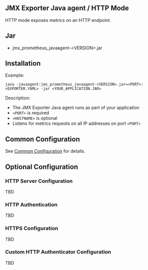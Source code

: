JMX Exporter Java agent / HTTP Mode
---

HTTP mode exposes metrics on an HTTP endpoint.

## Jar

- jmx_prometheus_javaagent-\<VERSION>.jar

## Installation

Example:

```shell
java -javaagent:jmx_prometheus_javaagent-<VERSION>.jar=<PORT>:<EXPORTER.YAML> -jar <YOUR_APPLICATION.JAR>
```

Description:

- The JMX Exporter Java agent runs as part of your application
- `<PORT>` is required
- `<HOSTNAME>` is optional 
- Listens for metrics requests on all IP addresses on port `<PORT>`

## Common Configuration

See [Common Configuration](../COMMON_CONFIGURATION.md) for details.

## Optional Configuration

### HTTP Server Configuration 

TBD

### HTTP Authentication

TBD

### HTTPS Configuration

TBD

### Custom HTTP Authenticator Configuration

TBD
